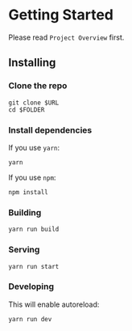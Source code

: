 # Getting Started

Please read `Project Overview` first.

## Installing

### Clone the repo

```
git clone $URL
cd $FOLDER
```

### Install dependencies

If you use `yarn`:

```
yarn
```

If you use `npm`:

```
npm install
```

### Building

```
yarn run build
```

### Serving

```
yarn run start
```

### Developing

This will enable autoreload:

```
yarn run dev
```
